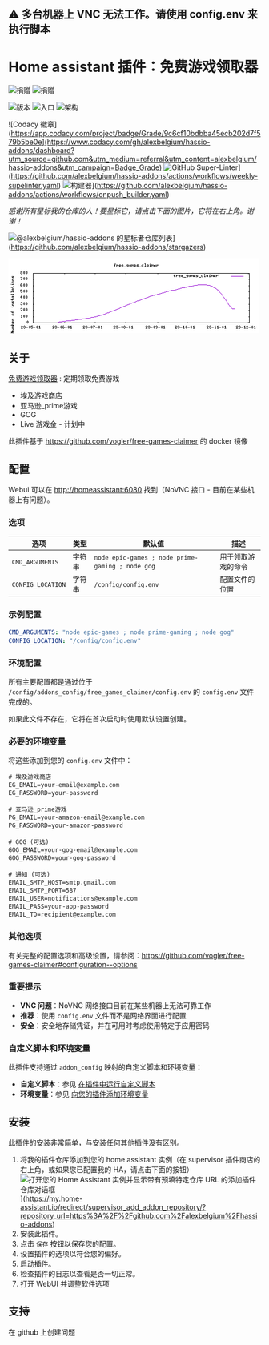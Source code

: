 ## ⚠️ 多台机器上 VNC 无法工作。请使用 config.env 来执行脚本

# Home assistant 插件：免费游戏领取器

![捐赠](https://www.buymeacoffee.com/alexbelgium)
![捐赠](https://www.paypal.com/donate/?hosted_button_id=DZFULJZTP3UQA)

![版本](https://img.shields.io/badge/dynamic/yaml?label=版本&query=%24.version&url=https%3A%2F%2Fraw.githubusercontent.com%2Falexbelgium%2Fhassio-addons%2Fmaster%2Ffree_games_claimer%2Fconfig.yaml)
![入口](https://img.shields.io/badge/dynamic/yaml?label=入口&query=%24.ingress&url=https%3A%2F%2Fraw.githubusercontent.com%2Falexbelgium%2Fhassio-addons%2Fmaster%2Ffree_games_claimer%2Fconfig.yaml)
![架构](https://img.shields.io/badge/dynamic/yaml?color=success&label=架构&query=%24.arch&url=https%3A%2F%2Fraw.githubusercontent.com%2Falexbelgium%2Fhassio-addons%2Fmaster%2Ffree_games_claimer%2Fconfig.yaml)

![Codacy 徽章](https://app.codacy.com/project/badge/Grade/9c6cf10bdbba45ecb202d7f579b5be0e](https://www.codacy.com/gh/alexbelgium/hassio-addons/dashboard?utm_source=github.com&utm_medium=referral&utm_content=alexbelgium/hassio-addons&utm_campaign=Badge_Grade)
![GitHub Super-Linter](https://img.shields.io/github/actions/workflow/status/alexbelgium/hassio-addons/weekly-supelinter.yaml?label=Lint%20code%20base)](https://github.com/alexbelgium/hassio-addons/actions/workflows/weekly-supelinter.yaml)
![构建器](https://img.shields.io/github/actions/workflow/status/alexbelgium/hassio-addons/onpush_builder.yaml?label=构建器)](https://github.com/alexbelgium/hassio-addons/actions/workflows/onpush_builder.yaml)

[donation-badge]: https://img.shields.io/badge/Buy%20me%20a%20coffee%20(no%20paypal)-%23d32f2f?logo=buy-me-a-coffee&style=flat&logoColor=white
[paypal-badge]: https://img.shields.io/badge/Buy%20me%20a%20coffee%20with%20Paypal-0070BA?logo=paypal&style=flat&logoColor=white

_感谢所有星标我的仓库的人！要星标它，请点击下面的图片，它将在右上角。谢谢！_

![@alexbelgium/hassio-addons 的星标者仓库列表](https://raw.githubusercontent.com/alexbelgium/hassio-addons/master/.github/stars2.svg)](https://github.com/alexbelgium/hassio-addons/stargazers)

![下载量趋势](https://raw.githubusercontent.com/alexbelgium/hassio-addons/master/free_games_claimer/stats.png)

## 关于

[免费游戏领取器](https://github.com/vogler/free-games-claimer) : 定期领取免费游戏

- 埃及游戏商店
- 亚马逊_prime游戏
- GOG
- Live 游戏金 - 计划中

此插件基于 https://github.com/vogler/free-games-claimer 的 docker 镜像

## 配置

Webui 可以在 <http://homeassistant:6080> 找到（NoVNC 接口 - 目前在某些机器上有问题）。

### 选项

| 选项 | 类型 | 默认值 | 描述 |
|------|------|--------|------|
| `CMD_ARGUMENTS` | 字符串 | `node epic-games ; node prime-gaming ; node gog` | 用于领取游戏的命令 |
| `CONFIG_LOCATION` | 字符串 | `/config/config.env` | 配置文件的位置 |

### 示例配置

```yaml
CMD_ARGUMENTS: "node epic-games ; node prime-gaming ; node gog"
CONFIG_LOCATION: "/config/config.env"
```

### 环境配置

所有主要配置都是通过位于 `/config/addons_config/free_games_claimer/config.env` 的 `config.env` 文件完成的。

如果此文件不存在，它将在首次启动时使用默认设置创建。

### 必要的环境变量

将这些添加到您的 `config.env` 文件中：

```env
# 埃及游戏商店
EG_EMAIL=your-email@example.com
EG_PASSWORD=your-password

# 亚马逊_prime游戏
PG_EMAIL=your-amazon-email@example.com
PG_PASSWORD=your-amazon-password

# GOG (可选)
GOG_EMAIL=your-gog-email@example.com
GOG_PASSWORD=your-gog-password

# 通知 (可选)
EMAIL_SMTP_HOST=smtp.gmail.com
EMAIL_SMTP_PORT=587
EMAIL_USER=notifications@example.com
EMAIL_PASS=your-app-password
EMAIL_TO=recipient@example.com
```

### 其他选项

有关完整的配置选项和高级设置，请参阅：https://github.com/vogler/free-games-claimer#configuration--options

### 重要提示

- **VNC 问题**：NoVNC 网络接口目前在某些机器上无法可靠工作
- **推荐**：使用 `config.env` 文件而不是网络界面进行配置
- **安全**：安全地存储凭证，并在可用时考虑使用特定于应用密码

### 自定义脚本和环境变量

此插件支持通过 `addon_config` 映射的自定义脚本和环境变量：

- **自定义脚本**：参见 [在插件中运行自定义脚本](https://github.com/alexbelgium/hassio-addons/wiki/Running-custom-scripts-in-Addons)
- **环境变量**：参见 [向您的插件添加环境变量](https://github.com/alexbelgium/hassio-addons/wiki/Add-Environment-variables-to-your-Addon)

## 安装

此插件的安装非常简单，与安装任何其他插件没有区别。

1. 将我的插件仓库添加到您的 home assistant 实例（在 supervisor 插件商店的右上角，或如果您已配置我的 HA，请点击下面的按钮）
   ![打开您的 Home Assistant 实例并显示带有预填特定仓库 URL 的添加插件仓库对话框](https://my.home-assistant.io/badges/supervisor_add_addon_repository.svg)](https://my.home-assistant.io/redirect/supervisor_add_addon_repository/?repository_url=https%3A%2F%2Fgithub.com%2Falexbelgium%2Fhassio-addons)
2. 安装此插件。
3. 点击 `保存` 按钮以保存您的配置。
4. 设置插件的选项以符合您的偏好。
5. 启动插件。
6. 检查插件的日志以查看是否一切正常。
7. 打开 WebUI 并调整软件选项

## 支持

在 github 上创建问题

[repository]: https://github.com/alexbelgium/hassio-addons